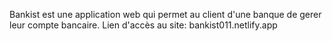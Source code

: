 Bankist est une application web qui permet au client d'une banque de gerer leur compte bancaire.
   Lien d'accès au site:
                     bankist011.netlify.app
